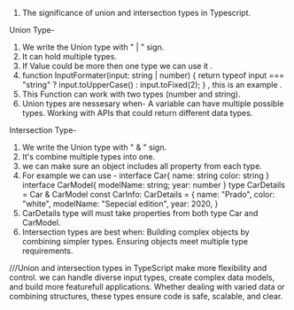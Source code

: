 1. The significance of union and intersection types in Typescript.

Union Type-
1. We write the Union type with " | " sign.
2. It can hold multiple types.
3. If Value could be more then one type we can use it .
4. function InputFormater(input: string | number) {
    return typeof input === "string" ? input.toUpperCase() : input.toFixed(2);
    } , this is an example .
5. This Function can work with two types (number and string).
6. Union types are nessesary when-
    A variable can have multiple possible types.
    Working with APIs that could return different data types.

Intersection Type-
1.  We write the Union type with " & " sign.
2. It's combine multiple types into one.
3. we can make sure an object includes all property from each type.
4. For example we can use - 
    interface Car{
      name: string
      color: string
    }
    interface CarModel{
      modelName: string;
      year: number
    }
    type CarDetails = Car & CarModel
    const CarInfo: CarDetails = {
  name: "Prado", color: "white", modelName: "Sepecial edition", year: 2020,
  }
5. CarDetails type will must take properties from both type Car and CarModel.
6. Intersection types are best when:
    Building complex objects by combining simpler types.
    Ensuring objects meet multiple type requirements.



///Union and intersection types in TypeScript make more flexibility and control. we can handle diverse input types, create complex data models, and build more featurefull applications. Whether dealing with varied data or combining structures, these types ensure code is safe, scalable, and clear.


